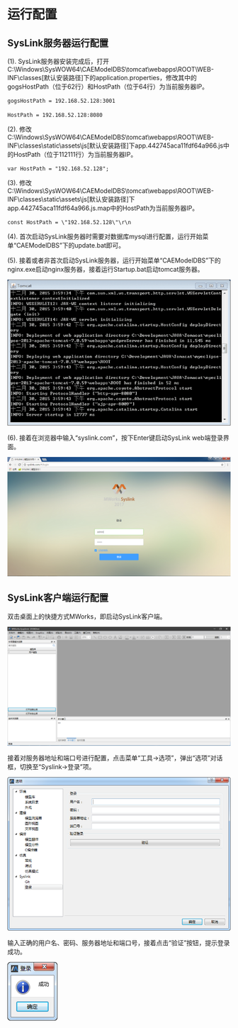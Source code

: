 # 运行配置

## SysLink服务器运行配置

\(1\). SysLink服务器安装完成后，打开C:\Windows\SysWOW64\CAEModelDBS\tomcat\webapps\ROOT\WEB-INF\classes\[默认安装路径\]下的application.properties，修改其中的gogsHostPath（位于62行）和HostPath（位于64行）为当前服务器IP。

```text
gogsHostPath = 192.168.52.128:3001

HostPath = 192.168.52.128:8080
```

\(2\). 修改C:\Windows\SysWOW64\CAEModelDBS\tomcat\webapps\ROOT\WEB-INF\classes\static\assets\js\[默认安装路径\]下app.442745aca11fdf64a966.js中的HostPath（位于112111行）为当前服务器IP。

```text
var HostPath = "192.168.52.128";
```

\(3\). 修改C:\Windows\SysWOW64\CAEModelDBS\tomcat\webapps\ROOT\WEB-INF\classes\static\assets\js\[默认安装路径\]下app.442745aca11fdf64a966.js.map中的HostPath为当前服务器IP。

```text
const HostPath = \"192.168.52.128\"\r\n
```

\(4\). 首次启动SysLink服务器时需要对数据库mysql进行配置，运行开始菜单“CAEModelDBS”下的update.bat即可。

\(5\). 接着或者非首次启动SysLink服务器，运行开始菜单“CAEModelDBS”下的nginx.exe启动nginx服务器，接着运行Startup.bat启动tomcat服务器。

![&#x542F;&#x52A8;tomcat](../.gitbook/assets/qi-dong-tomcat.png)

\(6\). 接着在浏览器中输入“syslink.com”，按下Enter键启动SysLink web端登录界面。

![&#x542F;&#x52A8;SysLink web&#x7AEF;&#x767B;&#x5F55;&#x754C;&#x9762;](../.gitbook/assets/qi-dong-syslink.png)

## SysLink客户端运行配置

双击桌面上的快捷方式MWorks，即启动SysLink客户端。

![&#x542F;&#x52A8;&#x5BA2;&#x6237;&#x7AEF;](../.gitbook/assets/qi-dong-ke-hu-duan.png)

接着对服务器地址和端口号进行配置，点击菜单“工具→选项”，弹出“选项”对话框，切换至“Syslink→登录”项。

![Syslink&#x2192;&#x767B;&#x5F55;](../.gitbook/assets/pei-zhi-fu-wu-qi-di-zhi-he-duan-kou.png)

输入正确的用户名、密码、服务器地址和端口号，接着点击“验证”按钮，提示登录成功。

![&#x63D0;&#x793A;&#x767B;&#x5F55;&#x6210;&#x529F;](../.gitbook/assets/ti-shi-deng-lu-cheng-gong.png)




